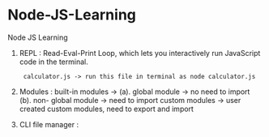 # Node-JS-Learning
Node JS Learning

1. REPL : Read-Eval-Print Loop, which lets you interactively run JavaScript code in the terminal.

        calculator.js -> run this file in terminal as node calculator.js

2. Modules : built-in modules -> (a). global module -> no need to import
                                 (b). non- global module -> need to import
             custom modules -> user created custom modules, need to export and import

3. CLI file manager : 

